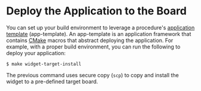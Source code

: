 # Deploy the Application to the Board #

You can set up your build environment to leverage a procedure's
[application template](../../../../../docs/devguides/en/dev/reference/sdk-devkit/docs/part-2/2_4-Use-app-templates.html)
(app-template).
An app-template is an application framework that contains
[CMake](https://cmake.org/) macros that abstract deploying the application.
For example, with a proper build environment, you can run the following
to deploy your application:

```
$ make widget-target-install
```

The previous command uses secure copy (`scp`) to copy and install the widget to a
pre-defined target board.
